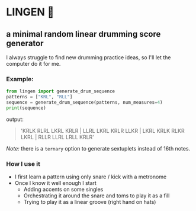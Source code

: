 # LINGEN :drum:
## a minimal random linear drumming score generator

I always struggle to find new drumming practice ideas, so I'll let the computer do it for me. 

### Example:
```python
from lingen import generate_drum_sequence
patterns = ["KRL", "RLL"]
sequence = generate_drum_sequence(patterns, num_measures=4)
print(sequence)
```
output:
> 'KRLK RLRL LKRL KRLR | LLRL LKRL KRLR LLKR | LKRL KRLK RLKR LKRL | RLLR LLRL LRLL KRLR'

_Note:_ there is a `ternary` option to generate sextuplets instead of 16th notes.

### How I use it

- I first learn a pattern using only snare / kick with a metronome
- Once I know it well enough I start
    - Adding accents on some singles
    - Orchestrating it around the snare and toms to play it as a fill
    - Trying to play it as a linear groove (right hand on hats)